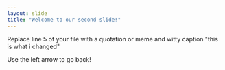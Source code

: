 ```yaml
---
layout: slide
title: "Welcome to our second slide!"
---
```

Replace line 5 of your file with a quotation or meme and witty caption "this is what i changed"


Use the left arrow to go back!
